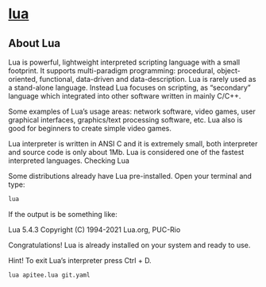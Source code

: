 # [lua](http://lua.apitee.com)

## About Lua

Lua is powerful, lightweight interpreted scripting language with a small footprint. It supports multi-paradigm programming: procedural, object-oriented, functional, data-driven and data-description. Lua is rarely used as a stand-alone language. Instead Lua focuses on scripting, as “secondary” language which integrated into other software written in mainly C/C++.

Some examples of Lua’s usage areas: network software, video games, user graphical interfaces, graphics/text processing software, etc. Lua also is good for beginners to create simple video games.

Lua interpreter is written in ANSI C and it is extremely small, both interpreter and source code is only about 1Mb. Lua is considered one of the fastest interpreted languages.
Checking Lua

Some distributions already have Lua pre-installed. Open your terminal and type:
```bash
lua
```

If the output is be something like:

Lua 5.4.3  Copyright (C) 1994-2021 Lua.org, PUC-Rio
>

Congratulations! Lua is already installed on your system and ready to use.

Hint! To exit Lua’s interpreter press Ctrl + D.


```bash
lua apitee.lua git.yaml
```
